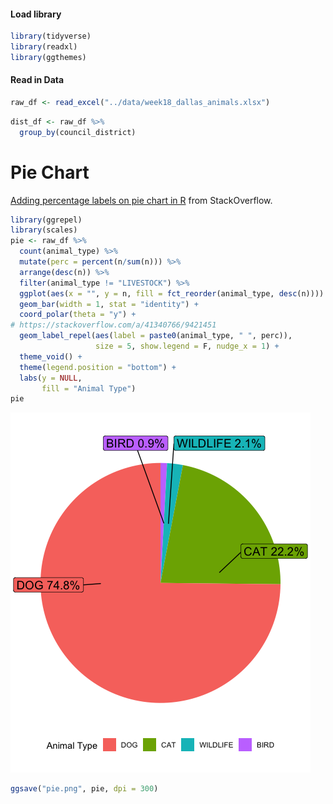 
#### Load library

``` r
library(tidyverse)
library(readxl)
library(ggthemes)
```

#### Read in Data

``` r
raw_df <- read_excel("../data/week18_dallas_animals.xlsx")
```

``` r
dist_df <- raw_df %>% 
  group_by(council_district)
```

# Pie Chart

[Adding percentage labels on pie chart in
R](https://stackoverflow.com/a/41340766/9421451) from StackOverflow.

``` r
library(ggrepel)
library(scales)
pie <- raw_df %>% 
  count(animal_type) %>% 
  mutate(perc = percent(n/sum(n))) %>% 
  arrange(desc(n)) %>% 
  filter(animal_type != "LIVESTOCK") %>% 
  ggplot(aes(x = "", y = n, fill = fct_reorder(animal_type, desc(n)))) +
  geom_bar(width = 1, stat = "identity") + 
  coord_polar(theta = "y") +
# https://stackoverflow.com/a/41340766/9421451
  geom_label_repel(aes(label = paste0(animal_type, " ", perc)), 
                   size = 5, show.legend = F, nudge_x = 1) +
  theme_void() +
  theme(legend.position = "bottom") +
  labs(y = NULL,
       fill = "Animal Type")
pie
```

![](Week18_files/figure-gfm/unnamed-chunk-4-1.png)<!-- -->

``` r
ggsave("pie.png", pie, dpi = 300)
```
